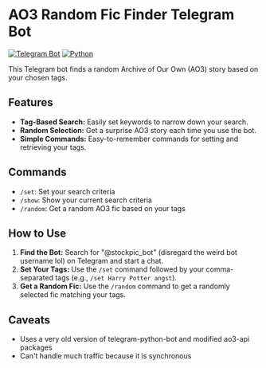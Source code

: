 # AO3 Random Fic Finder Telegram Bot

[![Telegram Bot](https://img.shields.io/badge/Telegram-Bot-blue?logo=telegram)](https://t.me/stockpic_bot) [![Python](https://img.shields.io/badge/Python-3.x-blue?logo=python)](https://www.python.org/)

This Telegram bot finds a random Archive of Our Own (AO3) story based on your chosen tags.

## Features

* **Tag-Based Search:** Easily set keywords to narrow down your search.
* **Random Selection:** Get a surprise AO3 story each time you use the bot.
* **Simple Commands:** Easy-to-remember commands for setting and retrieving your tags.

## Commands

* `/set`: Set your search criteria
* `/show`: Show your current search criteria
* `/random`: Get a random AO3 fic based on your tags

## How to Use

1. **Find the Bot:** Search for "@stockpic_bot" (disregard the weird bot username lol) on Telegram and start a chat.
2. **Set Your Tags:** Use the `/set` command followed by your comma-separated tags (e.g., `/set Harry Potter angst`).
3. **Get a Random Fic:** Use the `/random` command to get a randomly selected fic matching your tags.

## Caveats

* Uses a very old version of telegram-python-bot and modified ao3-api packages
* Can't handle much traffic because it is synchronous 
